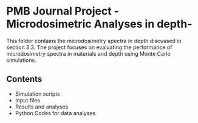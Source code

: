 # PMB Journal Project - Microdosimetric Analyses in depth-
This folder contains the microdosimetry spectra in depth discussed in section 3.3.
The project focuses on evaluating the performance of microdosimetry spectra in materials and depth using Monte Carlo simulations.

## Contents
- Simulation scripts
- Input files
- Results and analyses
- Python Codes for data analyses

